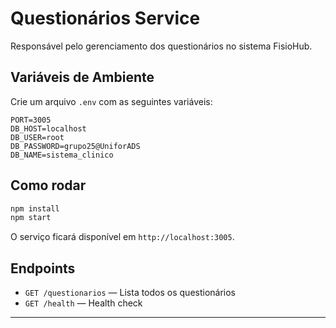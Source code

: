 # Questionários Service

Responsável pelo gerenciamento dos questionários no sistema FisioHub.

## Variáveis de Ambiente

Crie um arquivo `.env` com as seguintes variáveis:

```
PORT=3005
DB_HOST=localhost
DB_USER=root
DB_PASSWORD=grupo25@UniforADS
DB_NAME=sistema_clinico
```

## Como rodar

```bash
npm install
npm start
```

O serviço ficará disponível em `http://localhost:3005`.

## Endpoints
- `GET /questionarios` — Lista todos os questionários
- `GET /health` — Health check

--- 